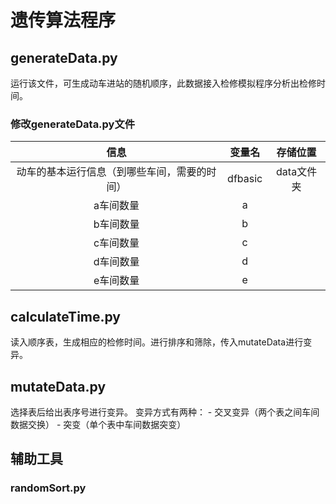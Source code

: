# 遗传算法程序
## generateData.py
运行该文件，可生成动车进站的随机顺序，此数据接入检修模拟程序分析出检修时间。
### 修改generateData.py文件
|信息|变量名|存储位置|
|:--:|:--:|:--:|
|动车的基本运行信息（到哪些车间，需要的时间）|dfbasic|data文件夹|
|a车间数量|a||
|b车间数量|b||
|c车间数量|c||
|d车间数量|d||
|e车间数量|e||
## calculateTime.py
读入顺序表，生成相应的检修时间。进行排序和筛除，传入mutateData进行变异。
## mutateData.py
选择表后给出表序号进行变异。
变异方式有两种：
    - 交叉变异（两个表之间车间数据交换）
    - 突变（单个表中车间数据突变）
## 辅助工具
### randomSort.py